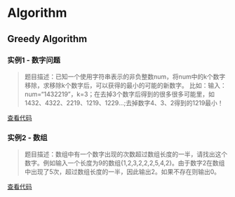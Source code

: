 # Algorithm


## Greedy Algorithm

### 实例1 - 数字问题

> 题目描述：已知一个使用字符串表示的非负整数num，将num中的k个数字移除，求移除k个数字后，可以获得的最小的可能的新数字。
比如：输入：num=“1432219”，k=3；在去掉3个数字后得到的很多很多可能里，如1432、4322、2219、1219、1229...;去掉数字4、3、2得到的1219最小！

[查看代码](https://github.com/YiLing-IOT-Studio/Weekly-FEG/blob/master/Algorithm/001-greedy-ex01.js)


### 实例2 - 数组

> 题目描述：数组中有一个数字出现的次数超过数组长度的一半，请找出这个数字。例如输入一个长度为9的数组{1,2,3,2,2,2,5,4,2}。由于数字2在数组中出现了5次，超过数组长度的一半，因此输出2。如果不存在则输出0。

[查看代码](https://github.com/YiLing-IOT-Studio/Weekly-FEG/blob/master/Algorithm/002-MoreThanHalfNum_Solution.js)